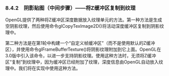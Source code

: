### 8.4.2　阴影贴图（中间步骤）——将Z缓冲区复制到纹理

OpenGL提供了两种将Z缓冲区深度数据放入纹理单元的方法。第一种方法是生成空阴影纹理，然后使用命令glCopyTexImage2D()将活动深度缓冲区复制到阴影纹理中。

第二种方法是在第1轮中构建一个“自定义帧缓冲区”（而不是使用默认的Z缓冲区），并使用命令glFrameBufferTexture()将阴影纹理附加到它上面。OpenGL在3.0版中引入该命令，以进一步支持阴影纹理。使用这种方法时，无须将Z缓冲区“复制”到纹理中，因为缓冲区已经附加了纹理，深度信息由OpenGL自动放入纹理中。我们将在实现中使用这种方法。

